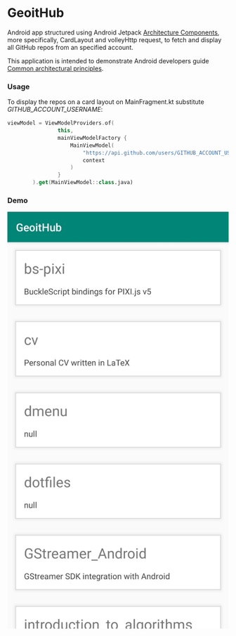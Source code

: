 # GeoitHub

Android app structured using Android Jetpack [Architecture Components](https://developer.android.com/jetpack#architecture-components), more specifically, CardLayout and volleyHttp request, to fetch and display all GitHub repos from an specified account.

This application is intended to demonstrate Android developers guide [Common architectural principles](https://developer.android.com/jetpack/guide#common-principles).

### Usage

To display the repos on a card layout on MainFragment.kt substitute *GITHUB_ACCOUNT_USERNAME*:

```Kotlin
viewModel = ViewModelProviders.of(
                this,
                mainViewModelFactory {
                    MainViewModel(
                        "https://api.github.com/users/GITHUB_ACCOUNT_USERNAME/repos",
                        context
                    )
                }
        ).get(MainViewModel::class.java)
```

### Demo

![app screenshot](./scrot.jpg)
